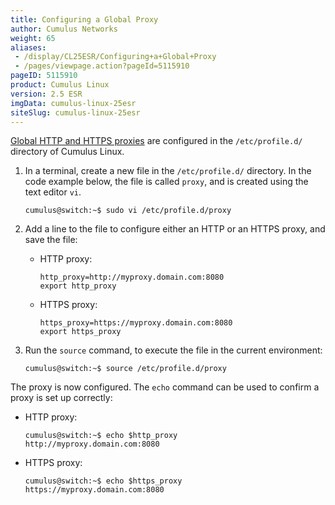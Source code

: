 ```yaml
---
title: Configuring a Global Proxy
author: Cumulus Networks
weight: 65
aliases:
 - /display/CL25ESR/Configuring+a+Global+Proxy
 - /pages/viewpage.action?pageId=5115910
pageID: 5115910
product: Cumulus Linux
version: 2.5 ESR
imgData: cumulus-linux-25esr
siteSlug: cumulus-linux-25esr
---
```

[Global HTTP and HTTPS proxies](https://wiki.archlinux.org/index.php/proxy_settings) 
are configured in the `/etc/profile.d/` directory of Cumulus Linux.

1.  In a terminal, create a new file in the `/etc/profile.d/` directory.
    In the code example below, the file is called `proxy`, and is
    created using the text editor `vi`.
    
        cumulus@switch:~$ sudo vi /etc/profile.d/proxy

2.  Add a line to the file to configure either an HTTP or an HTTPS
    proxy, and save the file:
    
      - HTTP proxy:
        
            http_proxy=http://myproxy.domain.com:8080
            export http_proxy
    
      - HTTPS proxy:
        
            https_proxy=https://myproxy.domain.com:8080
            export https_proxy

3.  Run the `source` command, to execute the file in the current
    environment:
    
        cumulus@switch:~$ source /etc/profile.d/proxy

The proxy is now configured. The `echo` command can be used to confirm a
proxy is set up correctly:

  - HTTP proxy:
    
        cumulus@switch:~$ echo $http_proxy
        http://myproxy.domain.com:8080
  - HTTPS proxy:
    
        cumulus@switch:~$ echo $https_proxy
        https://myproxy.domain.com:8080
